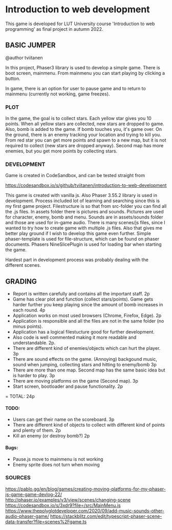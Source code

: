 # Introduction to web development
This game is developed for LUT University course 'Introduction to web programming' as final project in autumn 2022.

## BASIC JUMPER
@author tviitanen

In this project, Phaser3 library is used to develop a simple game. There is boot screen, mainmenu. From mainmenu you can start playing by clicking a button.

In game, there is an option for user to pause game and to return to mainmenu (currently not working, game freezes).

### PLOT

In the game, the goal is to collect stars. Each yellow star gives you 10 points. When all yellow stars are collected, new stars are dropped to game. Also, bomb is added to the game. If bomb touches you, it's game over. On the ground, there is an enemy tracking your location and trying to kill you. From red star you can get more points and spawn to a new map, but it is not required to collect (new stars are dropped anyway). Second map has more enemies, but you get more points by collecting stars.

### DEVELOPMENT

Game is created in CodeSandbox, and can be tested straight from

https://codesandbox.io/s/github/tviitanen/introduction-to-web-development


This game is created with vanilla js. Also Phaser 3.55.2 library is used in development. Process included lot of learning and searching since this is my first game project. Filestructure is so that from src-folder you can find all the .js files. In assets folder there is  pictures and sounds. Pictures are used for character, enemy, bomb and menu. Sounds are in assets/sounds folder and those are used for in-game audio. There is many scenes/js files, since I wanted to try how to create game with multiple .js files. Also that gives me better play ground if I wish to develop this game even further. Simple phaser-template is used for file-structure, which can be found on phaser documents. Phasers NineSlicePlugin is used for loading bar when starting the game.

Hardest part in development process was probably dealing with the different scenes.

## GRADING

- Report is written carefully and contains all the important staff. 2p
- Game has clear plot and function (collect stars/points). Game gets harder further you keep playing since the amount of bomb increases in each round. 4p
- Application works on most used browsers (Chrome, Firefox, Edge). 2p
- Application is responsible and all the files are not in the same folder (no minus points).
- Application has a logical filestucture good for further development.
- Also code is well commented making it more readable and understandable. 2p.
- There are different kind of enemies/objects which can hurt the player. 3p
- There are sound effects on the game. (Annoying) backgound music, sound when jumping, collecting stars and hitting to enemy/bomb 3p
- There are more than one map. Second map has the same basic idea but is harder to play. 3p
- There are moving platforms on the game (Second map). 3p
- Start screen, bootloader and pause functionality. 2p

= TOTAL: 24p

#### TODO:
- Users can get their name on the scoreboard. 3p
- There are different kind of objects to collect with different kind of points and plenty of them. 2p
- Kill an enemy (or destroy bomb?) 2p

#### Bugs:
- Pause.js move to mainmenu is not working
- Enemy sprite does not turn when moving

### SOURCES

https://pablo.gg/en/blog/games/creating-moving-platforms-for-my-phaser-js-game-game-devlog-22/
http://phaser.io/examples/v3/view/scenes/changing-scene
https://codesandbox.io/s/3xdr9?file=/src/MainMenu.js
https://www.thepolyglotdeveloper.com/2020/09/add-music-sounds-other-audio-phaser-game/
https://stackblitz.com/edit/typescript-phaser-scene-data-transfer?file=scenes%2Fgame.ts
